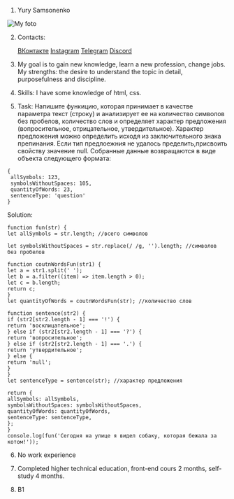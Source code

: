1. Yury Samsonenko


![My foto](https://i.ibb.co/QrqtgxH/5-Y6r-KPvl402g-J6-PVS6-Od-NXIf-Hha-W56-Nd-LQs-H-8-H5-PCBz-Tqn-N1-CCy-Qy6-Yw-Nwkchledvi-BO-2.jpg)


2. Contacts:

   [ВКонтакте](https://vk.com/samson9797 'ВКонтакте')
   [Instagram](https://www.instagram.com/yura_samsonenko/ 'Telegram')
   [Telegram](https://t.me/YurySamsonenko 'Telegram')
   [Discord](https://discord.com/users/924872041981689878/ 'Discord')


3. My goal is to gain new knowledge, learn a new profession, change jobs. My strengths: the desire to understand the topic in detail, purposefulness and discipline.


4. Skills: I have some knowledge of html, css.


5. Task: Напишите функицию, которая принимает в качестве параметра текст (строку) и анализирует ее на количество символов без     пробелов, количество слов и определяет характер предложения (вопросительное, отрицательное, утвердительное). Характер предложения можно определить исходя из заключительного знака препинания. Если тип предлоежния не удалось пределить,присвоить свойству значение null. Собранные данные возвращаются в виде объекта следующего формата:

```
{
 allSymbols: 123,
 symbolsWithoutSpaces: 105,
 quantityOfWords: 23,
 sentenceType: 'question'
}
```
Solution:
```
function fun(str) {
let allSymbols = str.length; //всего символов

let symbolsWithoutSpaces = str.replace(/ /g, '').length; //символов без пробелов

function coutnWordsFun(str1) {
let a = str1.split(' ');
let b = a.filter((item) => item.length > 0);
let c = b.length;
return c;
}
let quantityOfWords = coutnWordsFun(str); //количество слов

function sentence(str2) {
if (str2[str2.length - 1] === '!') {
return 'восклицательное';
} else if (str2[str2.length - 1] === '?') {
return 'вопросительное';
} else if (str2[str2.length - 1] === '.') {
return 'утвердительное';
} else {
return 'null';
}
}
let sentenceType = sentence(str); //характер предложения

return {
allSymbols: allSymbols,
symbolsWithoutSpaces: symbolsWithoutSpaces,
quantityOfWords: quantityOfWords,
sentenceType: sentenceType,
};
}
console.log(fun('Сегодня на улице я видел собаку, которая бежала за котом!'));
```


6. No work experience


7. Completed higher technical education, front-end cours 2 months, self-study 4 months.


8. B1
